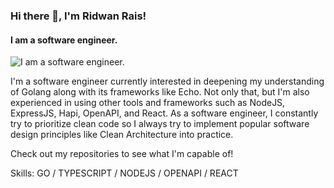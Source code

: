### Hi there 👋, I'm Ridwan Rais!
#### I am a software engineer.
![I am a software engineer.](https://cdn.cp.adobe.io/content/2/dcx/09132be8-c66f-451a-9c59-18ece3ae5f1a/rendition/preview.jpg/version/2/format/jpg/dimension/width/size/1200)

I'm a software engineer currently interested in deepening my understanding of Golang along with its frameworks like Echo. 
Not only that, but I'm also experienced in using other tools and frameworks such as NodeJS, ExpressJS, Hapi, OpenAPI, and React. As a software engineer, I constantly try to prioritize clean code so I always try to implement popular software design principles like Clean Architecture into practice.

Check out my repositories to see what I'm capable of!

Skills: GO / TYPESCRIPT / NODEJS / OPENAPI / REACT

<!--
**ridwanrais/ridwanrais** is a ✨ _special_ ✨ repository because its `README.md` (this file) appears on your GitHub profile.

Here are some ideas to get you started:

- 🔭 I’m currently working on ...
- 🌱 I’m currently learning ...
- 👯 I’m looking to collaborate on ...
- 🤔 I’m looking for help with ...
- 💬 Ask me about ...
- 📫 How to reach me: ...
- 😄 Pronouns: ...
- ⚡ Fun fact: ...
-->
